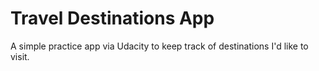 # Travel Destinations App

A simple practice app via Udacity to keep track of destinations I'd like to visit. 
